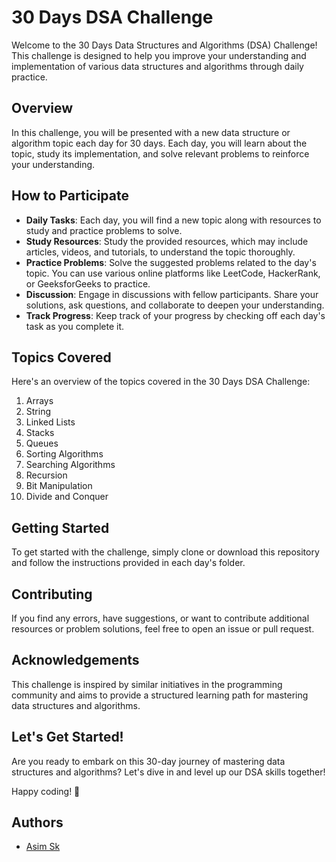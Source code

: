 # 30 Days DSA Challenge

Welcome to the 30 Days Data Structures and Algorithms (DSA) Challenge! This challenge is designed to help you improve your understanding and implementation of various data structures and algorithms through daily practice.

## Overview

In this challenge, you will be presented with a new data structure or algorithm topic each day for 30 days. Each day, you will learn about the topic, study its implementation, and solve relevant problems to reinforce your understanding.

## How to Participate

- **Daily Tasks**: Each day, you will find a new topic along with resources to study and practice problems to solve.
- **Study Resources**: Study the provided resources, which may include articles, videos, and tutorials, to understand the topic thoroughly.
- **Practice Problems**: Solve the suggested problems related to the day's topic. You can use various online platforms like LeetCode, HackerRank, or GeeksforGeeks to practice.
- **Discussion**: Engage in discussions with fellow participants. Share your solutions, ask questions, and collaborate to deepen your understanding.
- **Track Progress**: Keep track of your progress by checking off each day's task as you complete it.

## Topics Covered

Here's an overview of the topics covered in the 30 Days DSA Challenge:

1. Arrays
2. String
3. Linked Lists
4. Stacks
5. Queues
6. Sorting Algorithms
7. Searching Algorithms
8. Recursion
9. Bit Manipulation
10. Divide and Conquer

## Getting Started

To get started with the challenge, simply clone or download this repository and follow the instructions provided in each day's folder.

## Contributing

If you find any errors, have suggestions, or want to contribute additional resources or problem solutions, feel free to open an issue or pull request.

## Acknowledgements

This challenge is inspired by similar initiatives in the programming community and aims to provide a structured learning path for mastering data structures and algorithms.

## Let's Get Started!

Are you ready to embark on this 30-day journey of mastering data structures and algorithms? Let's dive in and level up our DSA skills together!

Happy coding! 🚀

## Authors

- [Asim Sk](https://asimsk.netlify.app/)
